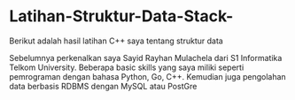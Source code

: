 # Latihan-Struktur-Data-Stack-
Berikut adalah hasil latihan C++ saya tentang struktur data

Sebelumnya perkenalkan saya Sayid Rayhan Mulachela dari S1 Informatika Telkom University. Beberapa basic skills yang saya miliki seperti pemrograman dengan bahasa Python, Go, C++. Kemudian juga pengolahan data berbasis RDBMS dengan MySQL atau PostGre
